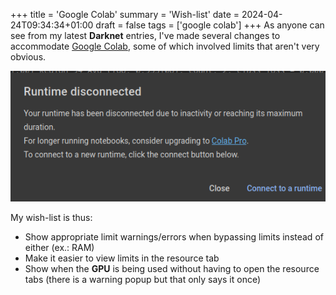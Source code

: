 +++
title = 'Google Colab'
summary = 'Wish-list'
date = 2024-04-24T09:34:34+01:00
draft = false
tags = ['google colab']
+++
As anyone can see from my latest **Darknet** entries, I've made several changes to accommodate [Google Colab](https://colab.research.google.com/), some of which involved limits that aren't very obvious.

![Limit Reached Popup](limit.png)

My wish-list is thus:
- Show appropriate limit warnings/errors when bypassing limits instead of either (ex.: RAM)
- Make it easier to view limits in the resource tab
- Show when the **GPU** is being used without having to open the resource tabs (there is a warning popup but that only says it once)
